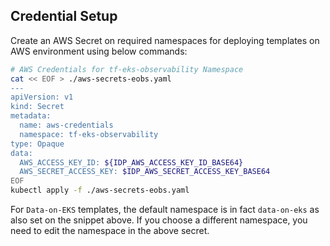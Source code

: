 ## Credential Setup

Create an AWS Secret on required namespaces for deploying templates on AWS environment using below commands:

```bash
# AWS Credentials for tf-eks-observability Namespace
cat << EOF > ./aws-secrets-eobs.yaml
---
apiVersion: v1
kind: Secret
metadata:
  name: aws-credentials
  namespace: tf-eks-observability
type: Opaque
data:
  AWS_ACCESS_KEY_ID: ${IDP_AWS_ACCESS_KEY_ID_BASE64}
  AWS_SECRET_ACCESS_KEY: $IDP_AWS_SECRET_ACCESS_KEY_BASE64
EOF
kubectl apply -f ./aws-secrets-eobs.yaml
```

For `Data-on-EKS` templates, the default namespace is in fact `data-on-eks` as also set on the snippet above. If you choose a different namespace, you need to edit the namespace in the above secret.